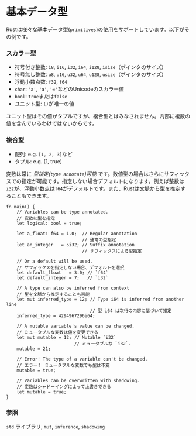 # 基本データ型

Rustは様々な基本データ型(`primitives`)の使用をサポートしています。以下がその例です。

### スカラー型

-   符号付き整数: `i8`, `i16`, `i32`, `i64`, `i128`,
    `isize`（ポインタのサイズ）
-   符号無し整数: `u8`, `u16`, `u32`, `u64`, `u128`,
    `usize`（ポインタのサイズ）
-   浮動小数点数: `f32`, `f64`
-   `char`: `'a'`, `'α'`, `'∞'`などのUnicodeのスカラー値
-   `bool`: `true`または`false`
-   ユニット型: `()`が唯一の値

ユニット型はその値がタプルですが、複合型とはみなされません。内部に複数の値を含んでいるわけではないからです。

### 複合型

-   配列: e.g. `[1, 2, 3]`など
-   タプル: e.g. (1, true)

変数は常に *型指定(`type annotate`)可能*
です。数値型の場合はさらにサフィックスでの指定が可能です。指定しない場合デフォルトになります。例えば整数は`i32`が、浮動小数点は`f64`がデフォルトです。また、Rustは文脈から型を推定することもできます。

    fn main() {
        // Variables can be type annotated.
        // 変数に型を指定
        let logical: bool = true;

        let a_float: f64 = 1.0;  // Regular annotation
                                 // 通常の型指定
        let an_integer   = 5i32; // Suffix annotation
                                 // サフィックスによる型指定

        // Or a default will be used.
        // サフィックスを指定しない場合、デフォルトを選択
        let default_float   = 3.0; // `f64`
        let default_integer = 7;   // `i32`
        
        // A type can also be inferred from context 
        // 型を文脈から推定することも可能
        let mut inferred_type = 12; // Type i64 is inferred from another line
                                    // 型 i64 は次行の内容に基づいて推定
        inferred_type = 4294967296i64;
        
        // A mutable variable's value can be changed.
        // ミュータブルな変数は値を変更できる
        let mut mutable = 12; // Mutable `i32`
                              // ミュータブルな `i32`.
        mutable = 21;
        
        // Error! The type of a variable can't be changed.
        // エラー！ ミュータブルな変数でも型は不変
        mutable = true;
        
        // Variables can be overwritten with shadowing.
        // 変数はシャドーイングによって上書きできる
        let mutable = true;
    }

### 参照

`std` ライブラリ,
`mut`,
`inference`,
`shadowing`

